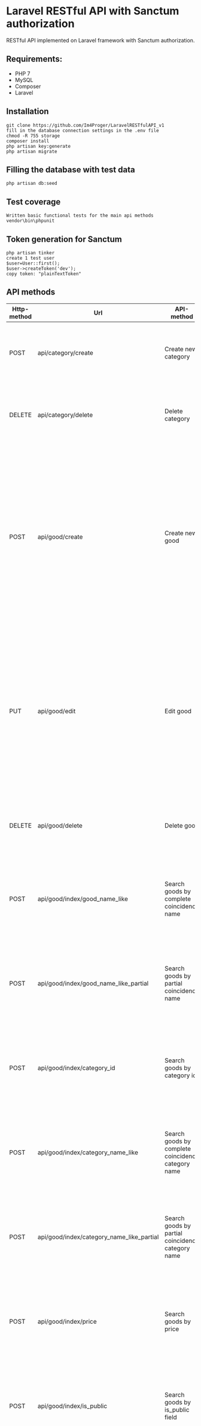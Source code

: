 # Laravel RESTful API with Sanctum authorization

RESTful API implemented on Laravel framework with Sanctum authorization.

## Requirements:
- PHP 7
- MySQL
- Composer
- Laravel


## Installation

```
git clone https://github.com/Im4Proger/LaravelRESTfulAPI_v1
fill in the database connection settings in the .env file
chmod -R 755 storage
composer install
php artisan key:generate
php artisan migrate
```


## Filling the database with test data

```
php artisan db:seed
```


## Test coverage

```
Written basic functional tests for the main api methods
vendor\bin\phpunit
```


## Token generation for Sanctum

```
php artisan tinker
create 1 test user
$user=User::first();
$user->createToken('dev');
copy token: "plainTextToken"
```


## API methods

|Http-method|Url|API-method|Request json|Response json|
|---|---|---|---|---|
|POST|api/category/create|Create new category|[<br>{ "name": string, "url": string },<br>{ "name": string, "url": string }<br>]|{<br>"success": true,<br>"message": "action completed successfully"<br>}|
|DELETE|api/category/delete|Delete category|[<br>{ "id": integer },<br>{ "id": integer}<br>]|{<br>"success": true,<br>"message": "action completed successfully"<br>}|
|POST|api/good/create|Create new good|[<br>{ "name": string, "text": string, "price": integer, "url": string, "is_public": 0..1, "categories": array of integer },<br>{ "name": string, "text": string, "price": integer, "url": string, "is_public": 0..1, "categories": array of integer }<br>]|{<br>"success": true,<br>"message": "action completed successfully"<br>}||
|PUT|api/good/edit|Edit good|[<br>{ "id": integer, "name": string, "text": string, "price": integer, "url": string, "is_public": 0..1 },<br>{ "id": integer, "name": string, "text": string, "price": integer, "url": string, "is_public": 0..1 }<br>]|{<br>"success": true,<br>"message": "action completed successfully"<br>}|
|DELETE|api/good/delete|Delete good|[<br>{ "id": integer },<br>{ "id": integer }<br>]|{<br>"success": true,<br>"message": "action completed successfully"<br>}|
|POST|api/good/index/good_name_like|Search goods by complete coincidence name|[<br>{ "value": string }<br>]|{<br>"success": true,<br>"message": "action completed successfully",<br>"results": [ --goods array--]<br>}|
|POST|api/good/index/good_name_like_partial|Search goods by partial coincidence name|[<br>{ "value": string }<br>]|{<br>"success": true,<br>"message": "action completed successfully",<br>"results": [ --goods array--]<br>}|
|POST|api/good/index/category_id|Search goods by category id|[<br>{ "value": integer }<br>]|{<br>"success": true,<br>"message": "action completed successfully",<br>"results": [ --goods array--]<br>}|
|POST|api/good/index/category_name_like|Search goods by complete coincidence category name|[<br>{ "value": string }<br>]|{<br>"success": true,<br>"message": "action completed successfully",<br>"results": [ --goods array--]<br>}|
|POST|api/good/index/category_name_like_partial|Search goods by partial coincidence category name|[<br>{ "value": string }<br>]|{<br>"success": true,<br>"message": "action completed successfully",<br>"results": [ --goods array--]<br>}|
|POST|api/good/index/price|Search goods by price|[<br>{ "value_min": integer, "value_max": integer }<br>]|{<br>"success": true,<br>"message": "action completed successfully",<br>"results": [ --goods array--]<br>}|
|POST|api/good/index/is_public|Search goods by is_public field|[<br>{ "value": integer }<br>]|{<br>"success": true,<br>"message": "action completed successfully",<br>"results": [ --goods array--]<br>}|
|POST|api/good/index/deleted|Search goods by non-deleted attribute|[<br>{ "value": "0" }<br>]|{<br>"success": true,<br>"message": "action completed successfully",<br>"results": [ --goods array--]<br>}|
